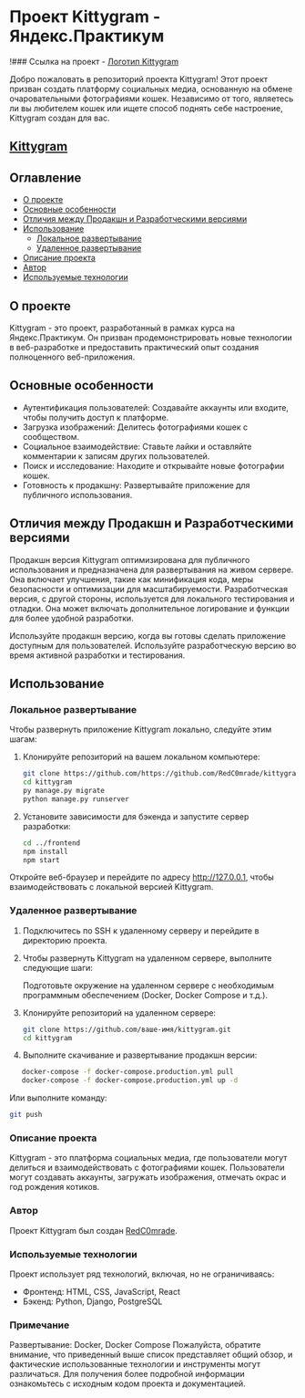 
# Проект Kittygram - Яндекс.Практикум

!### Ссылка на проект - [Логотип Kittygram](https://kittygran.hopto.org/favicon.ico)

Добро пожаловать в репозиторий проекта Kittygram! Этот проект призван создать платформу социальных медиа, основанную на обмене очаровательными фотографиями кошек. Независимо от того, являетесь ли вы любителем кошек или ищете способ поднять себе настроение, Kittygram создан для вас.

## [Kittygram](https://github.com/RedC0mrade/kittygram_final)

## Оглавление

- [О проекте](#о-проекте)
- [Основные особенности](#основные-особенности)
- [Отличия между Продакшн и Разработческими версиями](#отличия-между-продакшн-и-разработческими-версиями)
- [Использование](#использование)
  - [Локальное развертывание](#локальное-развертывание)
  - [Удаленное развертывание](#удаленное-развертывание)
- [Описание проекта](#описание-проекта)
- [Автор](#автор)
- [Используемые технологии](#используемые-технологии)

## О проекте

Kittygram - это проект, разработанный в рамках курса на Яндекс.Практикум. Он призван продемонстрировать новые технологии в веб-разработке и предоставить практический опыт создания полноценного веб-приложения.

## Основные особенности

- Аутентификация пользователей: Создавайте аккаунты или входите, чтобы получить доступ к платформе.
- Загрузка изображений: Делитесь фотографиями кошек с сообществом.
- Социальное взаимодействие: Ставьте лайки и оставляйте комментарии к записям других пользователей.
- Поиск и исследование: Находите и открывайте новые фотографии кошек.
- Готовность к продакшну: Развертывайте приложение для публичного использования.

## Отличия между Продакшн и Разработческими версиями

Продакшн версия Kittygram оптимизирована для публичного использования и предназначена для развертывания на живом сервере. Она включает улучшения, такие как минификация кода, меры безопасности и оптимизации для масштабируемости. Разработческая версия, с другой стороны, используется для локального тестирования и отладки. Она может включать дополнительное логирование и функции для более удобной разработки.

Используйте продакшн версию, когда вы готовы сделать приложение доступным для пользователей. Используйте разработческую версию во время активной разработки и тестирования.

## Использование

### Локальное развертывание

Чтобы развернуть приложение Kittygram локально, следуйте этим шагам:

1. Клонируйте репозиторий на вашем локальном компьютере:

   ```bash
   git clone https://github.com/https://github.com/RedC0mrade/kittygram_final
   cd kittygram
   py manage.py migrate
   python manage.py runserver

2. Установите зависимости для бэкенда и запустите сервер разработки:
   ```bash
   cd ../frontend
   npm install
   npm start
Откройте веб-браузер и перейдите по адресу http://127.0.0.1, чтобы взаимодействовать с локальной версией Kittygram.


### Удаленное развертывание
1. Подключитесь по SSH к удаленному серверу и перейдите в директорию проекта.
2. Чтобы развернуть Kittygram на удаленном сервере, выполните следующие шаги:

   Подготовьте окружение на удаленном сервере с необходимым программным обеспечением (Docker, Docker Compose и т.д.).

3. Клонируйте репозиторий на удаленном сервере:

   ```bash
   git clone https://github.com/ваше-имя/kittygram.git
   cd kittygram
4. Выполните скачивание и развертывание продакшн версии:
```bash
   docker-compose -f docker-compose.production.yml pull
   docker-compose -f docker-compose.production.yml up -d
```
Или выполните команду:
   ```bash
git push
```

### Описание проекта
Kittygram - это платформа социальных медиа, где пользователи могут делиться и взаимодействовать с фотографиями кошек. Пользователи могут создавать аккаунты, загружать изображения, отмечать окрас и год рождения котиков.

### Автор
Проект Kittygram был создан [RedC0mrade](https://github.com/redc0mrade).

### Используемые технологии
Проект использует ряд технологий, включая, но не ограничиваясь:

- Фронтенд: HTML, CSS, JavaScript, React
- Бэкенд: Python, Django, PostgreSQL
### Примечание 
Развертывание: Docker, Docker Compose
Пожалуйста, обратите внимание, что приведенный выше список представляет общий обзор, и фактические использованные технологии и инструменты могут различаться. Для получения более подробной информации ознакомьтесь с исходным кодом проекта и документацией.
